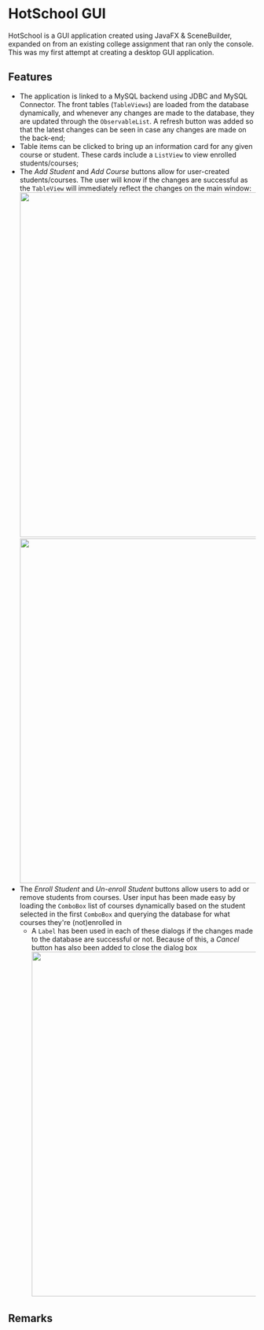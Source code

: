 # HotSchool GUI
HotSchool is a GUI application created using JavaFX & SceneBuilder, expanded on from an existing college assignment that ran only the console. This was my first
attempt at creating a desktop GUI application.

## Features
- The application is linked to a MySQL backend using JDBC and MySQL Connector. The front tables (`TableViews`) are loaded from the database dynamically, and whenever any changes are made to the database, they are updated through the `ObservableList`. A refresh button was added so that the latest changes can be seen in case any changes are made on the back-end;
- Table items can be clicked to bring up an information card for any given course or student. These cards include a `ListView` to view enrolled students/courses;
- The *Add Student* and *Add Course* buttons allow for user-created students/courses. The user will know if the changes are successful as the `TableView` will immediately reflect the changes on the main window:
  <br> <img src="AddingStudent.gif" width="700" /> <br>
  <img src="AddingCourse.gif" width="700" /> <br>
- The *Enroll Student* and *Un-enroll Student*  buttons allow users to add or remove students from courses. User input has been made easy by loading the `ComboBox` list of courses dynamically based on the student selected in the first `ComboBox` and querying the database for what courses they're (not)enrolled in
  - A `Label` has been used in each of these dialogs if the changes made to the database are successful or not. Because of this, a *Cancel* button has also been added to close the dialog box
  <br> <img src="EnrollingUnEnrolling.gif" width="700"> <br> 


## Remarks




